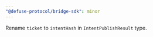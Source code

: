 ```yaml
---
"@defuse-protocol/bridge-sdk": minor
---
```


Rename `ticket` to `intentHash` in `IntentPublishResult` type.
